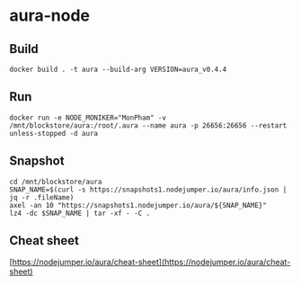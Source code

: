 # aura-node

## Build
    docker build . -t aura --build-arg VERSION=aura_v0.4.4
    
## Run 
    docker run -e NODE_MONIKER="MonPham" -v /mnt/blockstore/aura:/root/.aura --name aura -p 26656:26656 --restart unless-stopped -d aura

## Snapshot
    cd /mnt/blockstore/aura
    SNAP_NAME=$(curl -s https://snapshots1.nodejumper.io/aura/info.json | jq -r .fileName)
    axel -an 10 "https://snapshots1.nodejumper.io/aura/${SNAP_NAME}"
    lz4 -dc $SNAP_NAME | tar -xf - -C .
## Cheat sheet
[https://nodejumper.io/aura/cheat-sheet](https://nodejumper.io/aura/cheat-sheet)
